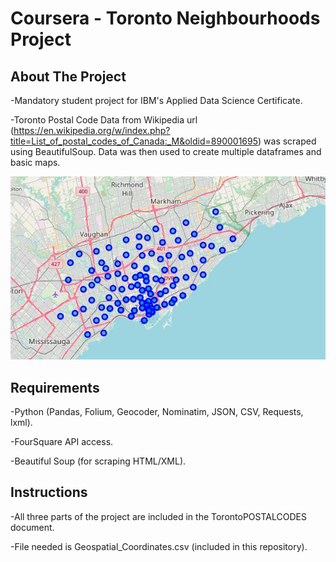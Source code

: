 # Coursera - Toronto Neighbourhoods Project

## **About The Project**
-Mandatory student project for IBM's Applied Data Science Certificate.

-Toronto Postal Code Data from Wikipedia url (https://en.wikipedia.org/w/index.php?title=List_of_postal_codes_of_Canada:_M&oldid=890001695) was scraped using BeautifulSoup. Data was then used to create multiple dataframes and basic maps.
  
![Sample map of one to the project outputs](torontomap.JPG)

## **Requirements**
-Python (Pandas, Folium, Geocoder, Nominatim, JSON, CSV, Requests, lxml).

-FourSquare API access.

-Beautiful Soup (for scraping HTML/XML).

## **Instructions**
-All three parts of the project are included in the TorontoPOSTALCODES document.

-File needed is Geospatial_Coordinates.csv (included in this repository).


